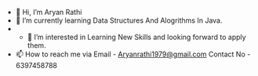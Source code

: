 - 👋 Hi, I’m Aryan Rathi
- 🌱 I’m currently learning Data Structures And Alogrithms In Java.
- - 👀 I’m interested in Learning New Skills and looking forward to apply them. 
- 📫 How to reach me via Email - Aryanrathi1979@gmail.com
                          Contact No  - 6397458788 

<!---
rathiaryan1/rathiaryan1 is a ✨ special ✨ repository because its `README.md` (this file) appears on your GitHub profile.
You can click the Preview link to take a look at your changes.
--->
